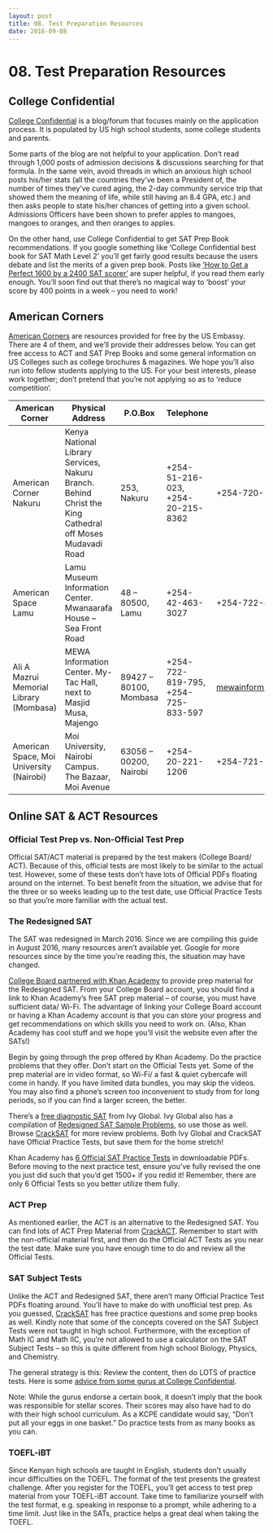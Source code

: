 ```yaml
---
layout: post 
title: 08. Test Preparation Resources
date: 2016-09-08
---
```


# 08. Test Preparation Resources

## College Confidential

[College Confidential](http://www.collegeconfidential.com/) is a blog/forum that focuses mainly on the application process. It is populated by US high school students, some college students and parents.

Some parts of the blog are not helpful to your application. Don’t read through 1,000 posts of admission decisions & discussions searching for that formula. In the same vein, avoid threads in which an anxious high school posts his/her stats (all the countries they’ve been a President of, the number of times they’ve cured aging, the 2-day community service trip that showed them the meaning of life, while still having an 8.4 GPA, etc.) and then asks people to state his/her chances of getting into a given school. Admissions Officers have been shown to prefer apples to mangoes, mangoes to oranges, and then oranges to apples.

On the other hand, use College Confidential to get SAT Prep Book recommendations. If you google something like ‘College Confidential best book for SAT Math Level 2’ you’ll get fairly good results because the users debate and list the merits of a given prep book. Posts like [‘How to Get a Perfect 1600 by a 2400 SAT scorer’](http://blog.prepscholar.com/how-to-get-a-perfect-sat-score-by-a-2400-sat-scorer) are super helpful, if you read them early enough. You’ll soon find out that there’s no magical way to ‘boost’ your score by 400 points in a week – you need to work!

## American Corners

[American Corners](http://nairobi.usembassy.gov/resources/american-corners-contact-information.html) are resources provided for free by the US Embassy. There are 4 of them, and we’ll provide their addresses below. You can get free access to ACT and SAT Prep Books and some general information on US Colleges such as college brochures & magazines. We hope you’ll also run into fellow students applying to the US. For your best interests, please work together; don’t pretend that you’re not applying so as to ‘reduce competition’.

| American Corner | Physical Address | P.O.Box | Telephone | Mobile | Email |
| --- | --- | --- | --- | --- | --- |
| American Corner Nakuru | Kenya National Library Services, Nakuru Branch. Behind Christ the King Cathedral off Moses Mudavadi Road | 253, Nakuru | +254-51-216-023, +254-20-215-8362 | +254-720-261-120 | nkuamspace@gmail.com |
| American Space Lamu | Lamu Museum Information Center. Mwanaarafa House – Sea Front Road | 48 – 80500, Lamu | +254-42-463-3027 | +254-722-480-145 | lamucorner@gmail.com |
| Ali A Mazrui Memorial Library (Mombasa) | MEWA Information Center. My-Tac Hall, next to Masjid Musa, Majengo | 89427 – 80100, Mombasa | +254-722-819-795, +254-725-833-597 | mewainformationcentre@yahoo.com |
| American Space, Moi University (Nairobi) | Moi University, Nairobi Campus. The Bazaar, Moi Avenue | 63056 – 00200, Nairobi | +254-20-221-1206 | +254-721-302-481 | moiunivspace@gmail.com |

## Online SAT & ACT Resources

### Official Test Prep vs. Non-Official Test Prep

Official SAT/ACT material is prepared by the test makers (College Board/ ACT). Because of this, official tests are most likely to be similar to the actual test. However, some of these tests don’t have lots of Official PDFs floating around on the internet. To best benefit from the situation, we advise that for the three or so weeks leading up to the test date, use Official Practice Tests so that you’re more familiar with the actual test.

### The Redesigned SAT

The SAT was redesigned in March 2016. Since we are compiling this guide in August 2016, many resources aren’t available yet. Google for more resources since by the time you’re reading this, the situation may have changed.

[College Board partnered with Khan Academy](https://www.khanacademy.org/test-prep/sat) to provide prep material for the Redesigned SAT. From your College Board account, you should find a link to Khan Academy’s free SAT prep material – of course, you must have sufficient data/ Wi-Fi. The advantage of linking your College Board account or having a Khan Academy account is that you can store your progress and get recommendations on which skills you need to work on. (Also, Khan Academy has cool stuff and we hope you’ll visit the website even after the SATs!)

Begin by going through the prep offered by Khan Academy. Do the practice problems that they offer. Don’t start on the Official Tests yet. Some of the prep material are in video format, so Wi-Fi/ a fast & quiet cybercafe will come in handy. If you have limited data bundles, you may skip the videos. You may also find a phone’s screen too inconvenient to study from for long periods, so if you can find a larger screen, the better.

There’s a [free diagnostic SAT](http://sat.ivyglobal.com/new-sat-practice/) from Ivy Global. Ivy Global also has a compilation of [Redesigned SAT Sample Problems](http://sat.ivyglobal.com/new-sat-practice/), so use those as well. Browse [CrackSAT](http://www.cracksat.net/) for more review problems. Both Ivy Global and CrackSAT have Official Practice Tests, but save them for the home stretch!

Khan Academy has [6 Official SAT Practice Tests](https://www.khanacademy.org/test-prep/sat/full-length-sat-1/paper-sat-tests/a/full-length-sats-to-take-on-paper) in downloadable PDFs. Before moving to the next practice test, ensure you’ve fully revised the one you just did such that you’d get 1500+ if you redid it! Remember, there are only 6 Official Tests so you better utilize them fully.

### ACT Prep

As mentioned earlier, the ACT is an alternative to the Redesigned SAT. You can find lots of ACT Prep Material from [CrackACT](http://www.crackact.com/). Remember to start with the non-official material first, and then do the Official ACT Tests as you near the test date. Make sure you have enough time to do and review all the Official Tests.

### SAT Subject Tests

Unlike the ACT and Redesigned SAT, there aren’t many Official Practice Test PDFs floating around. You’ll have to make do with unofficial test prep. As you guessed, [CrackSAT](http://www.cracksat.net/sat2/) has free practice questions and some prep books as well. Kindly note that some of the concepts covered on the SAT Subject Tests were not taught in high school. Furthermore, with the exception of Math IC and Math IIC, you’re not allowed to use a calculator on the SAT Subject Tests – so this is quite different from high school Biology, Physics, and Chemistry. 

The general strategy is this: Review the content, then do LOTS of practice tests. Here is some [advice from some gurus at College Confidential](http://talk.collegeconfidential.com/sat-subject-tests-preparation/1077242-list-of-the-best-sat-subject-test-prep-books.html).

Note: While the gurus endorse a certain book, it doesn’t imply that the book was responsible for stellar scores. Their scores may also have had to do with their high school curriculum. As a KCPE candidate would say, “Don’t put all your eggs in one basket.” Do practice tests from as many books as you can.

### TOEFL-iBT

Since Kenyan high schools are taught in English, students don’t usually incur difficulties on the TOEFL. The format of the test presents the greatest challenge. After you register for the TOEFL, you’ll get access to test prep material from your TOEFL-iBT account. Take time to familiarize yourself with the test format, e.g. speaking in response to a prompt, while adhering to a time limit. Just like in the SATs, practice helps a great deal when taking the TOEFL.
